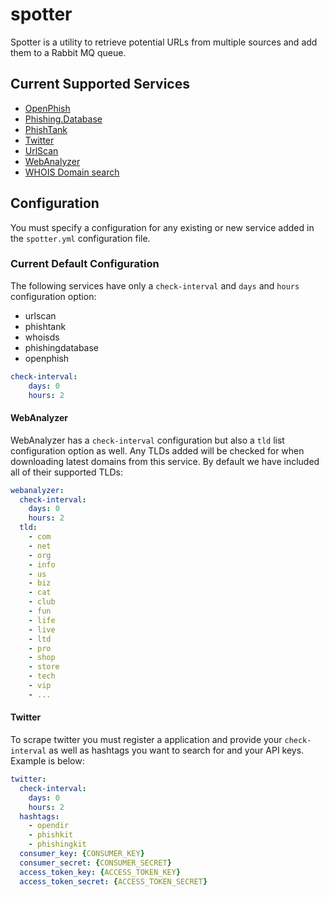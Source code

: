 # spotter

Spotter is a utility to retrieve potential URLs from multiple sources and add them to a Rabbit MQ queue.

## Current Supported Services

* [OpenPhish](https://openphish.com/)
* [Phishing.Database](https://github.com/mitchellkrogza/Phishing.Database)
* [PhishTank](https://www.phishtank.com/)
* [Twitter](https://twitter.com)
* [UrlScan](https://urlscan.io/)
* [WebAnalyzer](https://wa-com.com/)
* [WHOIS Domain search](https://whoisds.com/)

## Configuration

You must specify a configuration for any existing or new service added in the `spotter.yml` configuration file.

### Current Default Configuration

The following services have only a `check-interval` and `days` and `hours` configuration option:

* urlscan
* phishtank
* whoisds
* phishingdatabase
* openphish

```yaml
check-interval:
    days: 0
    hours: 2
```

#### WebAnalyzer

WebAnalyzer has a `check-interval` configuration but also a `tld` list configuration option as well.  Any TLDs added will be checked for when downloading latest domains from this service.  By default we have included all of their supported TLDs:


```yaml
webanalyzer:
  check-interval:
    days: 0
    hours: 2
  tld:
    - com
    - net
    - org
    - info
    - us
    - biz
    - cat
    - club
    - fun
    - life
    - live
    - ltd
    - pro
    - shop
    - store
    - tech
    - vip 
    - ...
```

#### Twitter

To scrape twitter you must register a application and provide your `check-interval` as well as hashtags you want to search for and your API keys.  Example is below:

```yaml
twitter:
  check-interval:
    days: 0
    hours: 2
  hashtags:
    - opendir
    - phishkit
    - phishingkit
  consumer_key: {CONSUMER_KEY}
  consumer_secret: {CONSUMER_SECRET}
  access_token_key: {ACCESS_TOKEN_KEY}
  access_token_secret: {ACCESS_TOKEN_SECRET}
```